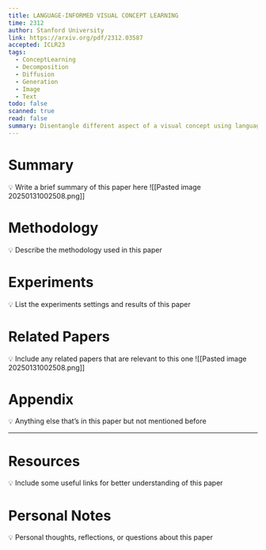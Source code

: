 ```yaml
---
title: LANGUAGE-INFORMED VISUAL CONCEPT LEARNING
time: 2312
author: Stanford University
link: https://arxiv.org/pdf/2312.03587
accepted: ICLR23
tags:
  - ConceptLearning
  - Decomposition
  - Diffusion
  - Generation
  - Image
  - Text
todo: false
scanned: true
read: false
summary: Disentangle different aspect of a visual concept using language as guidance.
---
```

# Summary
💡 Write a brief summary of this paper here
![[Pasted image 20250131002508.png]]
# Methodology
💡 Describe the methodology used in this paper

# Experiments
💡 List the experiments settings and results of this paper

# Related Papers
💡 Include any related papers that are relevant to this one
![[Pasted image 20250131002508.png]]
# Appendix
💡 Anything else that’s in this paper but not mentioned before

---
# Resources
💡 Include some useful links for better understanding of this paper

# Personal Notes
💡 Personal thoughts, reflections, or questions about this paper